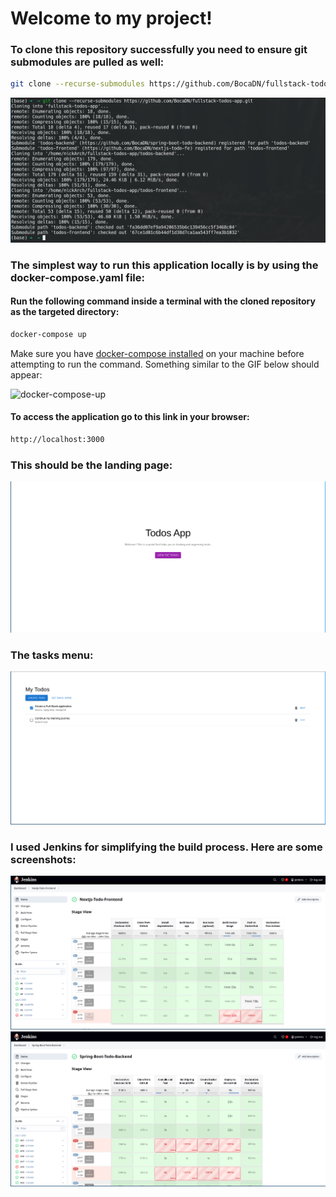 # Welcome to my project!

### To clone this repository successfully you need to ensure git submodules are pulled as well:

```bash
git clone --recurse-submodules https://github.com/BocaDN/fullstack-todos-app.git
```

![git-clone-submodules](images/git-clone-submodules.png)

### The simplest way to run this application locally is by using the docker-compose.yaml file:

#### Run the following command inside a terminal with the cloned repository as the targeted directory:

```bash
docker-compose up
```

Make sure you have [docker-compose installed](https://docs.docker.com/compose/install/) on your machine before attempting to run the command. Something similar to the GIF below should appear: 

![docker-compose-up](images/docker-compose-up.GIF)

#### To access the application go to this link in your browser:

```bash
http://localhost:3000 
```

### This should be the landing page:

![NextJs-LandingPage](images/NextJs-LandingPage.png)

### The tasks menu:

![NextJs-MyTodos](images/NextJs-MyTodos.png)

### I used Jenkins for simplifying the build process. Here are some screenshots:

![Jenkins-Nextjs](images/Jenkins-Nextjs.png)
![Jenkins-Spring-Boot](images/Jenkins-Spring-Boot.png)
